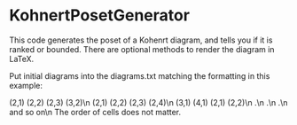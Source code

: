 # KohnertPosetGenerator
This code generates the poset of a Kohenrt diagram, and tells you if it is ranked or bounded. There are optional methods to render the diagram in LaTeX.

Put initial diagrams into the diagrams.txt matching the formatting in this example:

(2,1) (2,2) (2,3) (3,2)\n
(2,1) (2,2) (2,3) (2,4)\n
(3,1) (4,1) (2,1) (2,2)\n
.\n
.\n
.\n
and so on\n
The order of cells does not matter.
